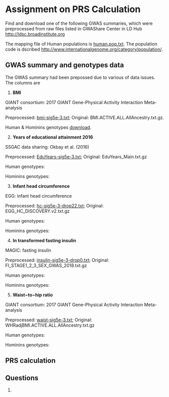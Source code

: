 # Assignment on PRS Calculation

Find and download one of the following GWAS summaries, which were preprocessed from raw files listed in GWAShare Center in LD Hub http://ldsc.broadinstitute.org

The mapping file of Human populations is [human.pop.txt](human.pop.txt). The population code is dscribed http://www.internationalgenome.org/category/population/. 



## GWAS summary and genotypes data 

The GWAS summary had been prepossed due to various of data issues. The columns are 

1. __BMI__

GIANT consortium: 2017 GIANT Gene-Physical Activity Interaction Meta-analysis

Preprocessed: [bmi-sig5e-3.txt](bmi-sig5e-3.txt);
Original: BMI.ACTIVE.ALL.AllAncestry.txt.gz. 

Human & Hominins genotypes [download](https://github.com/walterxie/assignment-prs/raw/master/bmi.zip).  

2. __Years of educational attainment 2016__

SSGAC data sharing: Okbay et al. (2016)

Preprocessed: [EduYears-sig5e-3.txt](EduYears-sig5e-3.txt);
Original: EduYears_Main.txt.gz

Human genotypes:

Hominins genotypes:

3. __Infant head circumference__

EGG: infant head circumference

Preprocessed: [hc-sig5e-3-drop22.txt](hc-sig5e-3-drop22.txt);
Original: EGG_HC_DISCOVERY.v2.txt.gz

Human genotypes:

Hominins genotypes:

4. __In transformed fasting insulin__

MAGIC: fasting insulin

Preprocessed: [insulin-sig5e-3-drop0.txt](insulin-sig5e-3-drop0.txt);
Original: FI_STAGE1_2_3_SEX_GWAS_2018.txt.gz

Human genotypes:

Hominins genotypes:

5. __Waist−to−hip ratio__

GIANT consortium: 2017 GIANT Gene-Physical Activity Interaction Meta-analysis

Preprocessed: [waist-sig5e-3.txt](waist-sig5e-3.txt);
Original: WHRadjBMI.ACTIVE.ALL.AllAncestry.txt.gz

Human genotypes:

Hominins genotypes:


## PRS calculation




## Questions

1. 



